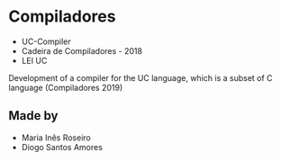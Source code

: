 # **Compiladores**

- UC-Compiler
- Cadeira de Compiladores - 2018
- LEI UC 

Development of a compiler for the UC language, which is a subset of C language (Compiladores 2019)

## **Made by**
- Maria Inês Roseiro
- Diogo Santos Amores
